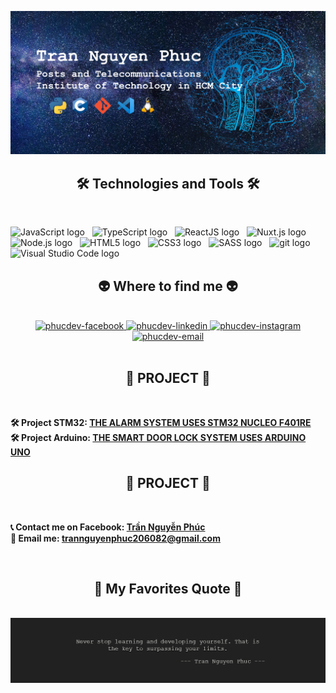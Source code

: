 <span><img src="Banner.PNG" alt="phucdev-banner" /></span>
<h2 align="center">🛠 Technologies and Tools 🛠</h2>
<br>
<!-- https://simpleicons.org/ -->

<span><img src="https://img.shields.io/badge/JavaScript-282C34?logo=javascript&logoColor=F7DF1E" alt="JavaScript logo" title="JavaScript" height="25" /></span>
&nbsp;
<span><img src="https://img.shields.io/badge/TypeScript-282C34?logo=typescript&logoColor=3178C6" alt="TypeScript logo" title="TypeScript" height="25" /></span>
&nbsp;
<span><img src="https://img.shields.io/badge/ReactJS-282C34?logo=react&logoColor=61DAFB" alt="ReactJS logo" title="ReactJS" height="25" /></span>
&nbsp;
<span><img src="https://img.shields.io/badge/Nuxt.js-282C34?logo=nuxt.js&logoColor=4FC08D" alt="Nuxt.js logo" title="Nuxt.js" height="25" /></span>
&nbsp;
<span><img src="https://img.shields.io/badge/Node.js-282C34?logo=node.js&logoColor=00F200" alt="Node.js logo" title="Node.js" height="25" /></span>
&nbsp;
<span><img src="https://img.shields.io/badge/HTML5-282C34?logo=html5&logoColor=E34F26" alt="HTML5 logo" title="HTML5" height="25" /></span>
&nbsp;
<span><img src="https://img.shields.io/badge/CSS3-282C34?logo=css3&logoColor=1572B6" alt="CSS3 logo" title="CSS3" height="25" /></span>
&nbsp;
<span><img src="https://img.shields.io/badge/Sass-282C34?logo=sass&logoColor=CC6699" alt="SASS logo" title="SASS" height="25" /></span>
&nbsp;
<span><img src="https://img.shields.io/badge/git-282C34?logo=git&logoColor=F05032" alt="git logo" title="git" height="25" /></span>
&nbsp;
<span><img src="https://img.shields.io/badge/VS%20Code-282C34?logo=visual-studio-code&logoColor=007ACC" alt="Visual Studio Code logo" title="Visual Studio Code" height="25" /></span>
&nbsp;
<br>
<h2 align="center">👽 Where to find me 👽</h2>
<br>
<!-- https://icons8.com -->
<div align="center">
  <a href="https://www.facebook.com/thayPhuc.vt" target="blank">
    <img src="https://img.icons8.com/bubbles/100/000000/facebook-new.png" alt="phucdev-facebook" />
  </a>
  <a href="https://www.linkedin.com/in/thypuccy/" target="blank">
    <img src="https://img.icons8.com/bubbles/100/000000/linkedin.png" alt="phucdev-linkedin" />
  </a>
  <a href="https://www.instagram.com/_pucyy_tn/" target="blank">
    <img src="https://img.icons8.com/bubbles/100/000000/instagram.png" alt="phucdev-instagram" />
  </a>
  <a href="mailto:trannguyenphuc206082@gmail.com" target="top">
    <img src="https://img.icons8.com/bubbles/100/000000/apple-mail.png" alt="phucdev-email" />
  </a>
</div>

<br>

<h2 align="center">📖 PROJECT 📖</h2>
<br>
<p>
  <strong>🛠️ Project STM32: <a href="https://youtu.be/FTlRRKsm_1g" target="_blank">THE ALARM SYSTEM USES STM32 NUCLEO F401RE</a></strong>
  <br>
  <strong>🛠️ Project Arduino: <a href="https://youtube.com/shorts/b8HgNiNA99w?feature=share" target="_blank">THE SMART DOOR LOCK SYSTEM USES ARDUINO UNO</a></strong>
  <br>
</p>
<h2 align="center">📖 PROJECT 📖</h2>
<br>
<p>
  <strong>📞 Contact me on Facebook: <a href="https://www.facebook.com/profile.php?id=100011416625685" target="_blank">Trần Nguyễn Phúc</a></strong>
  <br>
  <strong>📧 Email me: <a href="mailto:trannguyenphuc206082@gmail.com" target="_top">trannguyenphuc206082@gmail.com</a></strong>
</p>

<br>
<h2 align="center">📑 My Favorites Quote 📑</h2>
<br>
<span><img src="Quote.png" alt="phucdev-quote" /></span>
